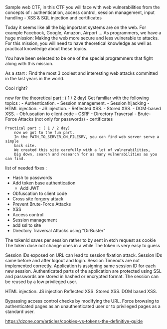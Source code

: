 Sample web CTF, in this CTF you will face with web vulnerabilities from the concepts of : authentication, access control, session management, input handling - XSS &amp; SQL injection and certificates


Today it seems like all the big important systems are on the web.
For example Facebook, Google, Amazon, Airport ...
As programmers, we have a huge mission:
Making the web more secure and less vulnerable to attacks.
For this mission, you will need to have theoretical knowledge as well as practical knowledge about these topics.

You have been selected to be one of the special programmers that fight along with this mission.

As a start :
Find the most 3 coolest and interesting web attacks committed in the last years in the world.

Cool right?

new for the theoretical part : ( 1 / 2 day)
Get familiar with the following topics :
	- Authentication.
	- Session management.
	- Session hijacking
	- HTML injection.
	- JS injection.
	- Reflected XSS.
	- Stored XSS.
	- DOM-based XSS.
	- Obfuscation to client code
	- CSRF
	- Directory Traversal
	- Brute-Force Attacks (not only for passwords)
	- certificates

	Practical part : ( 1 / 2 day)
		now we got to the fun part.
		In the PATH_TO_SERVER_ON_FILESRV, you can find web server serve a simple
		back site.
		We created this site carefully with a lot of vulnerabilities,
		Dig down, search and research for as many vulnerabilities as you can find.

list of needed fixes :
- Hash to passwords
- Add token base authentication
	- Add JWT
- Obfuscation to client code
- Cross site forgery attack
- Prevent Brute-Force Attacks
- XSS
- Access control
- Session management
- add ssl to site
- Directory Traversal Attacks using "DirBuster"

The tokenId saves per session rather to by sent in etch request as cookie
The token dose not change ones in a while
The token is very easy to guess

Session IDs exposed on URL can lead to session fixation attack.
Session IDs same before and after logout and login.
Session Timeouts are not implemented correctly.
Application is assigning same session ID for each new session.
Authenticated parts of the application are protected using SSL and passwords are stored in hashed or
encrypted format.
The session can be reused by a low privileged user.

HTML injection.
JS injection
Reflected XSS.
Stored XSS.
DOM based XSS.

Bypassing access control checks by modifying the URL.
Force browsing to authenticated pages as an unauthenticated user or to privileged pages as a standard user.

https://dzone.com/articles/cookies-vs-tokens-the-definitive-guide
